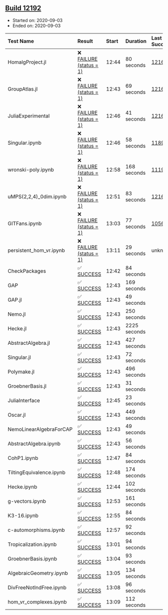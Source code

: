 ## [Build 12192](https://oscarci.mathematik.uni-kl.de/job/oscar/12192/)

* Started on: 2020-09-03
* Ended on: 2020-09-03

| Test Name    | Result | Start | Duration | Last Success | First Failure |
|:-------------|:-------|:------|:---------|:-------------|:--------------|
| HomalgProject.jl | ❌ [FAILURE (status = 1)](https://oscarci.mathematik.uni-kl.de/job/oscar/12192/artifact/logs/build-12192/HomalgProject.jl.log) | 12:44 | 80 seconds | [12167](https://oscarci.mathematik.uni-kl.de/job/oscar/12167/) | [12168](https://oscarci.mathematik.uni-kl.de/job/oscar/12168/) |
| GroupAtlas.jl | ❌ [FAILURE (status = 1)](https://oscarci.mathematik.uni-kl.de/job/oscar/12192/artifact/logs/build-12192/GroupAtlas.jl.log) | 12:43 | 69 seconds | [12167](https://oscarci.mathematik.uni-kl.de/job/oscar/12167/) | [12168](https://oscarci.mathematik.uni-kl.de/job/oscar/12168/) |
| JuliaExperimental | ❌ [FAILURE (status = 1)](https://oscarci.mathematik.uni-kl.de/job/oscar/12192/artifact/logs/build-12192/JuliaExperimental.log) | 12:46 | 41 seconds | [12167](https://oscarci.mathematik.uni-kl.de/job/oscar/12167/) | [12168](https://oscarci.mathematik.uni-kl.de/job/oscar/12168/) |
| Singular.ipynb | ❌ [FAILURE (status = 1)](https://oscarci.mathematik.uni-kl.de/job/oscar/12192/artifact/logs/build-12192/Singular.ipynb.log) | 12:46 | 58 seconds | [11893](https://oscarci.mathematik.uni-kl.de/job/oscar/11893/) | [11894](https://oscarci.mathematik.uni-kl.de/job/oscar/11894/) |
| wronski-poly.ipynb | ❌ [FAILURE (status = 1)](https://oscarci.mathematik.uni-kl.de/job/oscar/12192/artifact/logs/build-12192/wronski-poly.ipynb.log) | 12:58 | 168 seconds | [11192](https://oscarci.mathematik.uni-kl.de/job/oscar/11192/) | [11193](https://oscarci.mathematik.uni-kl.de/job/oscar/11193/) |
| uMPS(2,2,4)_0dim.ipynb | ❌ [FAILURE (status = 1)](https://oscarci.mathematik.uni-kl.de/job/oscar/12192/artifact/logs/build-12192/uMPS-2-2-4-_0dim.ipynb.log) | 12:51 | 83 seconds | [12167](https://oscarci.mathematik.uni-kl.de/job/oscar/12167/) | [12168](https://oscarci.mathematik.uni-kl.de/job/oscar/12168/) |
| GITFans.ipynb | ❌ [FAILURE (status = 1)](https://oscarci.mathematik.uni-kl.de/job/oscar/12192/artifact/logs/build-12192/GITFans.ipynb.log) | 13:03 | 77 seconds | [10566](https://oscarci.mathematik.uni-kl.de/job/oscar/10566/) | [10567](https://oscarci.mathematik.uni-kl.de/job/oscar/10567/) |
| persistent_hom_vr.ipynb | ❌ [FAILURE (status = 1)](https://oscarci.mathematik.uni-kl.de/job/oscar/12192/artifact/logs/build-12192/persistent_hom_vr.ipynb.log) | 13:11 | 29 seconds | unknown | unknown |
| CheckPackages | ✅ [SUCCESS](https://oscarci.mathematik.uni-kl.de/job/oscar/12192/artifact/logs/build-12192/CheckPackages.log) | 12:42 | 84 seconds |  |  |
| GAP | ✅ [SUCCESS](https://oscarci.mathematik.uni-kl.de/job/oscar/12192/artifact/logs/build-12192/GAP.log) | 12:43 | 169 seconds |  |  |
| GAP.jl | ✅ [SUCCESS](https://oscarci.mathematik.uni-kl.de/job/oscar/12192/artifact/logs/build-12192/GAP.jl.log) | 12:43 | 49 seconds |  |  |
| Nemo.jl | ✅ [SUCCESS](https://oscarci.mathematik.uni-kl.de/job/oscar/12192/artifact/logs/build-12192/Nemo.jl.log) | 12:43 | 250 seconds |  |  |
| Hecke.jl | ✅ [SUCCESS](https://oscarci.mathematik.uni-kl.de/job/oscar/12192/artifact/logs/build-12192/Hecke.jl.log) | 12:43 | 2225 seconds |  |  |
| AbstractAlgebra.jl | ✅ [SUCCESS](https://oscarci.mathematik.uni-kl.de/job/oscar/12192/artifact/logs/build-12192/AbstractAlgebra.jl.log) | 12:43 | 427 seconds |  |  |
| Singular.jl | ✅ [SUCCESS](https://oscarci.mathematik.uni-kl.de/job/oscar/12192/artifact/logs/build-12192/Singular.jl.log) | 12:43 | 72 seconds |  |  |
| Polymake.jl | ✅ [SUCCESS](https://oscarci.mathematik.uni-kl.de/job/oscar/12192/artifact/logs/build-12192/Polymake.jl.log) | 12:43 | 496 seconds |  |  |
| GroebnerBasis.jl | ✅ [SUCCESS](https://oscarci.mathematik.uni-kl.de/job/oscar/12192/artifact/logs/build-12192/GroebnerBasis.jl.log) | 12:43 | 31 seconds |  |  |
| JuliaInterface | ✅ [SUCCESS](https://oscarci.mathematik.uni-kl.de/job/oscar/12192/artifact/logs/build-12192/JuliaInterface.log) | 12:45 | 23 seconds |  |  |
| Oscar.jl | ✅ [SUCCESS](https://oscarci.mathematik.uni-kl.de/job/oscar/12192/artifact/logs/build-12192/Oscar.jl.log) | 12:43 | 449 seconds |  |  |
| NemoLinearAlgebraForCAP | ✅ [SUCCESS](https://oscarci.mathematik.uni-kl.de/job/oscar/12192/artifact/logs/build-12192/NemoLinearAlgebraForCAP.log) | 12:43 | 49 seconds |  |  |
| AbstractAlgebra.ipynb | ✅ [SUCCESS](https://oscarci.mathematik.uni-kl.de/job/oscar/12192/artifact/logs/build-12192/AbstractAlgebra.ipynb.log) | 12:43 | 56 seconds |  |  |
| CohP1.ipynb | ✅ [SUCCESS](https://oscarci.mathematik.uni-kl.de/job/oscar/12192/artifact/logs/build-12192/CohP1.ipynb.log) | 12:47 | 84 seconds |  |  |
| TiltingEquivalence.ipynb | ✅ [SUCCESS](https://oscarci.mathematik.uni-kl.de/job/oscar/12192/artifact/logs/build-12192/TiltingEquivalence.ipynb.log) | 12:48 | 174 seconds |  |  |
| Hecke.ipynb | ✅ [SUCCESS](https://oscarci.mathematik.uni-kl.de/job/oscar/12192/artifact/logs/build-12192/Hecke.ipynb.log) | 12:44 | 102 seconds |  |  |
| g-vectors.ipynb | ✅ [SUCCESS](https://oscarci.mathematik.uni-kl.de/job/oscar/12192/artifact/logs/build-12192/g-vectors.ipynb.log) | 12:53 | 161 seconds |  |  |
| K3-16.ipynb | ✅ [SUCCESS](https://oscarci.mathematik.uni-kl.de/job/oscar/12192/artifact/logs/build-12192/K3-16.ipynb.log) | 12:55 | 84 seconds |  |  |
| c-automorphisms.ipynb | ✅ [SUCCESS](https://oscarci.mathematik.uni-kl.de/job/oscar/12192/artifact/logs/build-12192/c-automorphisms.ipynb.log) | 12:57 | 92 seconds |  |  |
| Tropicalization.ipynb | ✅ [SUCCESS](https://oscarci.mathematik.uni-kl.de/job/oscar/12192/artifact/logs/build-12192/Tropicalization.ipynb.log) | 13:01 | 94 seconds |  |  |
| GroebnerBasis.ipynb | ✅ [SUCCESS](https://oscarci.mathematik.uni-kl.de/job/oscar/12192/artifact/logs/build-12192/GroebnerBasis.ipynb.log) | 13:04 | 93 seconds |  |  |
| AlgebraicGeometry.ipynb | ✅ [SUCCESS](https://oscarci.mathematik.uni-kl.de/job/oscar/12192/artifact/logs/build-12192/AlgebraicGeometry.ipynb.log) | 13:05 | 134 seconds |  |  |
| DivFreeNotIndFree.ipynb | ✅ [SUCCESS](https://oscarci.mathematik.uni-kl.de/job/oscar/12192/artifact/logs/build-12192/DivFreeNotIndFree.ipynb.log) | 13:08 | 96 seconds |  |  |
| hom_vr_complexes.ipynb | ✅ [SUCCESS](https://oscarci.mathematik.uni-kl.de/job/oscar/12192/artifact/logs/build-12192/hom_vr_complexes.ipynb.log) | 13:09 | 112 seconds |  |  |
